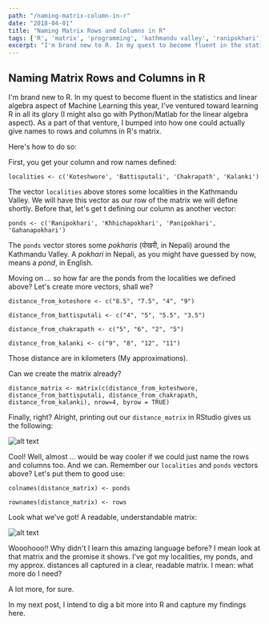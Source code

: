 ```yaml
---
path: "/naming-matrix-column-in-r"
date: "2018-04-01"
title: "Naming Matrix Rows and Columns in R"
tags: ['R', 'matrix', 'programming', 'kathmandu valley', 'ranipokhari', 'gahanapokhari', 'khhichapokhari', 'panipokhari', 'koteshwore', 'battisputali', 'kalanki', 'chakrapath']
excerpt: "I'm brand new to R. In my quest to become fluent in the statistics aspect of Machine Learning this year, I've ventured toward learning R in all its glory. As a part of that venture, I bumped into how one could actually give names to rows and columns in R's matrix."
---
```


## Naming Matrix Rows and Columns in R

I'm brand new to R. In my quest to become fluent in the statistics and linear algebra aspect of Machine Learning this year, I've ventured toward learning R in all its glory (I might also go with Python/Matlab for the linear algebra aspect). As a part of that venture, I bumped into how one could actually give names to rows and columns in R's matrix.

Here's how to do so:

First, you get your column and row names defined:

`localities <- c('Koteshwore', 'Battisputali', 'Chakrapath', 'Kalanki')`

The vector `localities` above stores some localities in the Kathmandu Valley. We will have this vector as our row of the matrix we will define shortly. Before that, let's get t defining our column as another vector:

`ponds <- c('Ranipokhari', 'Khhichapokhari', 'Panipokhari', 'Gahanapokhari')`

The `ponds` vector stores some *pokharis* (पोखरी, in Nepali) around the Kathmandu Valley. A *pokhari* in Nepali, as you might have guessed by now, means a *pond*, in English.

Moving on ... so how far are the ponds from the localities we defined above? Let's create more vectors, shall we?

`distance_from_koteshore <- c("8.5", "7.5", "4", "9")`

`distance_from_battisputali <- c("4", "5", "5.5", "3.5")`

`distance_from_chakrapath <- c("5", "6", "2", "5")`

`distance_from_kalanki <- c("9", "8", "12", "11")`

Those distance are in kilometers (My approximations).

Can we create the matrix already? 

`distance_matrix <- matrix(c(distance_from_koteshwore, distance_from_battisputali, distance_from_chakrapath, distance_from_kalanki), nrow=4, byrow = TRUE)`

Finally, right? Alright, printing out our `distance_matrix` in RStudio gives us the following:

![alt text](http://res.cloudinary.com/dwstpvoqc/image/upload/v1522603265/matrix-in-r-1.png "Matrix without named rows and columns in RStudio")



Cool! Well, almost ... would be way cooler if we could just name the rows and columns too. And we can. Remember our `localities` and `ponds` vectors above? Let's put them to good use:

`colnames(distance_matrix) <- ponds`

`rownames(distance_matrix) <- rows`

Look what we've got! A readable, understandable matrix:

![alt text](http://res.cloudinary.com/dwstpvoqc/image/upload/v1522603531/matrix-in-r-rows-columns.png "Matrix with  named rows and columns in RStudio")

Wooohooo!! Why didn't I learn this amazing language before? I mean look at that matrix and the promise it shows. I've got my localities, my ponds, and my approx. distances all captured in a clear, readable matrix. I mean: what more do I need? 

A lot more, for sure. 

In my next post, I intend to dig a bit more into R and capture my findings here. 
